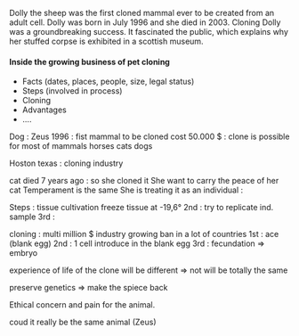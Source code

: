 Dolly the sheep was the first cloned mammal ever to be created from an adult cell. Dolly was born in July 1996 and she died in 2003.
Cloning Dolly was a groundbreaking success. It fascinated the public, which explains why her stuffed corpse is exhibited in a scottish museum. 

#### Inside the growing business of pet cloning
- Facts (dates, places, people, size, legal status)
- Steps (involved in process)
- Cloning
- Advantages
- ....

Dog : Zeus
1996 : fist mammal to be cloned
cost 50.000 $ : clone is possible for most of mammals 
horses cats dogs

Hoston texas : cloning industry

cat died 7 years ago : so she cloned it
She want to carry the peace of her cat
Temperament is the same 
She is treating it as an individual :

Steps :
tissue cultivation
freeze tissue at -19,6°
2nd : try to replicate ind. sample
3rd : 

cloning : multi million $ industry growing
ban in a lot of countries
1st : ace (blank egg)
2nd : 1 cell introduce in the blank egg
3rd : fecundation => embryo

experience of life of the clone will be different => not will be totally the same

preserve genetics => make the spiece back 

Ethical concern and pain for the animal.  

coud it really be the same animal (Zeus)
